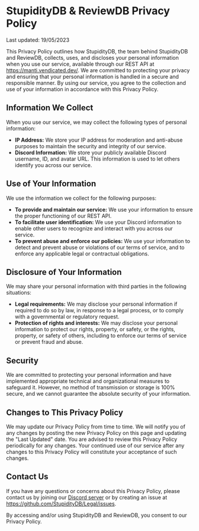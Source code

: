 # StupidityDB & ReviewDB Privacy Policy

Last updated: 19/05/2023

This Privacy Policy outlines how StupidityDB, the team behind StupidityDB and ReviewDB, collects, uses, and discloses your personal information when you use our service, available through our REST API at https://manti.vendicated.dev/. We are committed to protecting your privacy and ensuring that your personal information is handled in a secure and responsible manner. By using our service, you agree to the collection and use of your information in accordance with this Privacy Policy.

## Information We Collect

When you use our service, we may collect the following types of personal information:
* **IP Address:** We store your IP address for moderation and anti-abuse purposes to maintain the security and integrity of our service.
* **Discord Information:** We store your publicly available Discord username, ID, and avatar URL. This information is used to let others identify you across our service.

## Use of Your Information

We use the information we collect for the following purposes:
* **To provide and maintain our service:** We use your information to ensure the proper functioning of our REST API.
* **To facilitate user identification:** We use your Discord information to enable other users to recognize and interact with you across our service.
* **To prevent abuse and enforce our policies:** We use your information to detect and prevent abuse or violations of our terms of service, and to enforce any applicable legal or contractual obligations.

## Disclosure of Your Information

We may share your personal information with third parties in the following situations:
* **Legal requirements:** We may disclose your personal information if required to do so by law, in response to a legal process, or to comply with a governmental or regulatory request.
* **Protection of rights and interests:** We may disclose your personal information to protect our rights, property, or safety, or the rights, property, or safety of others, including to enforce our terms of service or prevent fraud and abuse.

## Security

We are committed to protecting your personal information and have implemented appropriate technical and organizational measures to safeguard it. However, no method of transmission or storage is 100% secure, and we cannot guarantee the absolute security of your information.

## Changes to This Privacy Policy

We may update our Privacy Policy from time to time. We will notify you of any changes by posting the new Privacy Policy on this page and updating the "Last Updated" date. You are advised to review this Privacy Policy periodically for any changes. Your continued use of our service after any changes to this Privacy Policy will constitute your acceptance of such changes.

## Contact Us

If you have any questions or concerns about this Privacy Policy, please contact us by joining our [Discord server](https://discord.gg/6VMq5Um6xs) or by creating an issue at https://github.com/StupidityDB/Legal/issues.

By accessing and/or using StupidityDB and ReviewDB, you consent to our Privacy Policy.
